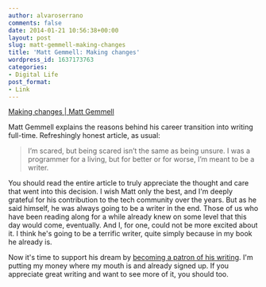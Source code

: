```yaml
---
author: alvaroserrano
comments: false
date: 2014-01-21 10:56:38+00:00
layout: post
slug: matt-gemmell-making-changes
title: 'Matt Gemmell: Making changes'
wordpress_id: 1637173763
categories:
- Digital Life
post_format:
- Link
---
```


[Making changes | Matt Gemmell](http://mattgemmell.com/making-changes/)

Matt Gemmell explains the reasons behind his career transition into writing full-time. Refreshingly honest article, as usual:



<blockquote>I’m scared, but being scared isn’t the same as being unsure. I was a programmer for a living, but for better or for worse, I’m meant to be a writer. </blockquote>



You should read the entire article to truly appreciate the thought and care that went into this decision. I wish Matt only the best, and I'm deeply grateful for his contribution to the tech community over the years. But as he said himself, he was always going to be a writer in the end. Those of us who have been reading along for a while already knew on some level that this day would come, eventually. And I, for one, could not be more excited about it. I think he's going to be a terrific writer, quite simply because in my book he already is.

Now it's time to support his dream by [becoming a patron of his writing](http://www.patreon.com/mattgemmell). I'm putting my money where my mouth is and already signed up. If you appreciate great writing and want to see more of it, you should too.

